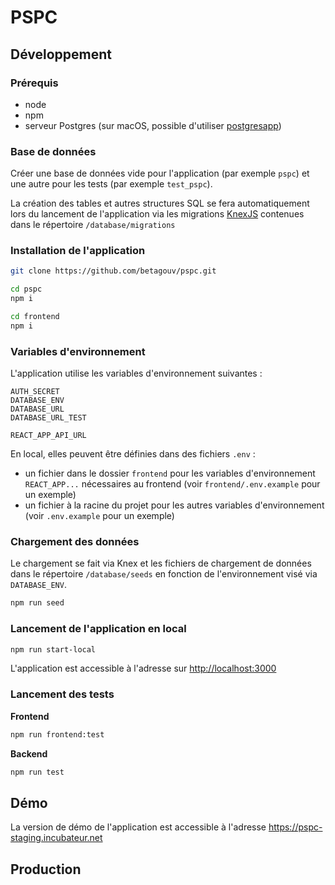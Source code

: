 # PSPC

## Développement

### Prérequis

- node
- npm
- serveur Postgres (sur macOS, possible d'utiliser [postgresapp](https://postgresapp.com>))

### Base de données

Créer une base de données vide pour l'application (par exemple `pspc`) et une autre pour les tests (par exemple `test_pspc`).

La création des tables et autres structures SQL se fera automatiquement lors du lancement de l'application via les migrations [KnexJS](http://knexjs.org/#Migrations) contenues dans le répertoire `/database/migrations`

### Installation de l'application

```bash
git clone https://github.com/betagouv/pspc.git

cd pspc
npm i

cd frontend
npm i
```

### Variables d'environnement

L'application utilise les variables d'environnement suivantes :

```
AUTH_SECRET
DATABASE_ENV
DATABASE_URL
DATABASE_URL_TEST

REACT_APP_API_URL
```

En local, elles peuvent être définies dans des fichiers `.env` :
- un fichier dans le dossier `frontend` pour les variables d'environnement `REACT_APP...` nécessaires au frontend (voir `frontend/.env.example` pour un exemple)
- un fichier à la racine du projet pour les autres variables d'environnement (voir `.env.example` pour un exemple)


### Chargement des données

Le chargement se fait via Knex et les fichiers de chargement de données dans le répertoire `/database/seeds` en fonction de l'environnement visé via `DATABASE_ENV`.

```bash
npm run seed
```

### Lancement de l'application en local

```bash
npm run start-local
```

L'application est accessible à l'adresse sur <http://localhost:3000>

### Lancement des tests

**Frontend**

```bash
npm run frontend:test
```

**Backend**

```bash
npm run test
```

## Démo

La version de démo de l'application est accessible à l'adresse <https://pspc-staging.incubateur.net>

## Production
